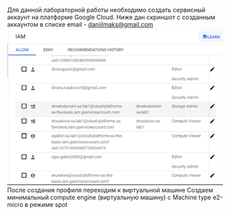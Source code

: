 Для данной лабораторной работы необходимо создать сервисный аккаунт 
на платформе Google Cloud. Ниже дан скриншот с созданным аккаунтом в списке 
email - daniilmaks@gmail.com
![pic1./1.png](/lab1/1.png)
После создания профиля переходим к виртуальной машине
Создаем минимальный compute engine (виртуальную машину) 
с Machine type e2-micro в режиме spot

